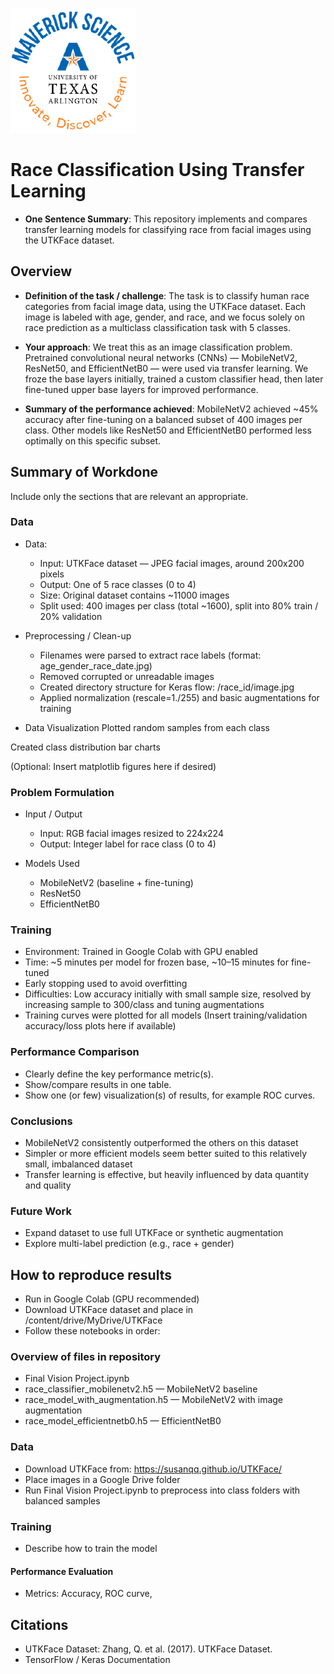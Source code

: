 ![](UTA-DataScience-Logo.png)

# Race Classification Using Transfer Learning

* **One Sentence Summary**: This repository implements and compares transfer learning models for classifying race from facial images using the UTKFace dataset. 

## Overview

* **Definition of the task / challenge**:
The task is to classify human race categories from facial image data, using the UTKFace dataset. Each image is labeled with age, gender, and race, and we focus solely on race prediction as a multiclass classification task with 5 classes.

* **Your approach**:
We treat this as an image classification problem. Pretrained convolutional neural networks (CNNs) — MobileNetV2, ResNet50, and EfficientNetB0 — were used via transfer learning. We froze the base layers initially, trained a custom classifier head, then later fine-tuned upper base layers for improved performance.

* **Summary of the performance achieved**:
MobileNetV2 achieved ~45% accuracy after fine-tuning on a balanced subset of 400 images per class. Other models like ResNet50 and EfficientNetB0 performed less optimally on this specific subset.

## Summary of Workdone

Include only the sections that are relevant an appropriate.

### Data

* Data:
  * Input: UTKFace dataset — JPEG facial images, around 200x200 pixels
  * Output: One of 5 race classes (0 to 4)
  * Size: Original dataset contains ~11000 images
  * Split used: 400 images per class (total ~1600), split into 80% train / 20% validation

* Preprocessing / Clean-up
  * Filenames were parsed to extract race labels (format: age_gender_race_date.jpg)
  * Removed corrupted or unreadable images
  * Created directory structure for Keras flow: /race_id/image.jpg
  * Applied normalization (rescale=1./255) and basic augmentations for training

* Data Visualization
Plotted random samples from each class

Created class distribution bar charts

(Optional: Insert matplotlib figures here if desired)

### Problem Formulation

* Input / Output

  * Input: RGB facial images resized to 224x224
  * Output: Integer label for race class (0 to 4)

* Models Used
  * MobileNetV2 (baseline + fine-tuning)
  * ResNet50
  * EfficientNetB0

### Training

* Environment: Trained in Google Colab with GPU enabled
* Time: ~5 minutes per model for frozen base, ~10–15 minutes for fine-tuned
* Early stopping used to avoid overfitting
* Difficulties: Low accuracy initially with small sample size, resolved by increasing sample to 300/class and tuning augmentations
* Training curves were plotted for all models
(Insert training/validation accuracy/loss plots here if available)

### Performance Comparison

* Clearly define the key performance metric(s).
* Show/compare results in one table.
* Show one (or few) visualization(s) of results, for example ROC curves.

### Conclusions

* MobileNetV2 consistently outperformed the others on this dataset
* Simpler or more efficient models seem better suited to this relatively small, imbalanced dataset
* Transfer learning is effective, but heavily influenced by data quantity and quality

### Future Work

* Expand dataset to use full UTKFace or synthetic augmentation
* Explore multi-label prediction (e.g., race + gender)

## How to reproduce results

* Run in Google Colab (GPU recommended)
* Download UTKFace dataset and place in /content/drive/MyDrive/UTKFace
* Follow these notebooks in order:

### Overview of files in repository

* Final Vision Project.ipynb
* race_classifier_mobilenetv2.h5 — MobileNetV2 baseline
* race_model_with_augmentation.h5 — MobileNetV2 with image augmentation
* race_model_efficientnetb0.h5 — EfficientNetB0

### Data

* Download UTKFace from: https://susanqq.github.io/UTKFace/
* Place images in a Google Drive folder
* Run Final Vision Project.ipynb to preprocess into class folders with balanced samples

### Training

* Describe how to train the model

#### Performance Evaluation

* Metrics: Accuracy, ROC curve,


## Citations

* UTKFace Dataset: Zhang, Q. et al. (2017). UTKFace Dataset.
* TensorFlow / Keras Documentation








